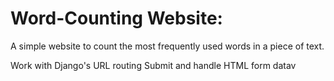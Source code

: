 #  Word-Counting Website:
A simple website to count the most frequently used words in a piece of text.

Work with Django's URL routing 
Submit and handle HTML form datav

